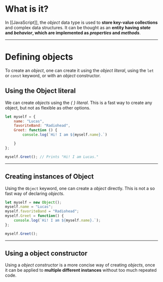 # What is it?

In [[JavaScript]], the *object* data type is used to **store key-value collections** and complex data structures. It can be thought as an **entity having *state* and *behavior*, which are implemented as *properties* and *methods***.
___
# Defining objects

To create an *object*, one can create it using the *object literal*, using the `let` or `const` keyword, or with an *object* constructor.

## Using the Object literal

We can create *objects* using the *{ } literal*. This is a fast way to create any object, but not as flexible as other options.

```javascript
let myself = {
	name: "Lucas",
	favoriteBand: "Radiohead",
	Greet: function () {
		console.log(`Hi! I am ${myself.name}.`)

	}
};

myself.Greet(); // Prints "Hi! I am Lucas."
```
___
## Creating instances of Object

Using the `Object` keyword, one can create a *object* directly. This is not a so fast way of declaring *objects*.

```javascript
let myself = new Object();
myself.name = "Lucas";
myself.favoriteBand = "Radiohead";
myself.Greet = function() {
	console.log(`Hi! I am ${myself.name}.`);
};

myself.Greet();
```
___
## Using a object constructor

Using a *object constructor* is a more concise way of creating *objects*, once it can be applied to **multiple different instances** without too much repeated code.
